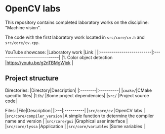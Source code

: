 # OpenCV labs
This repository contains completed laboratory works on the discipline: "Machine vision".

The code with the first laboratory work located in ``src/core/cv.h`` and ``src/core/cv.cpp``.

YouTube showcase:
|Laboratory work            |Link                           |
|:--------------------------|:------------------------------|
|1. Color object detection  |https://youtu.be/g2nTBMgWjxk   |

## Project structure
Directories:
|Directory|Description|
|:--------|:----------|
|``cmake/``|CMake specific files|
|``lib/``  |Some project dependencies|
|``src/``  |Project source code|

Files:
|File|Description|
|:---|:----------|
|``src/core/cv``                |OpenCV labs                                                    |
|``src/core/compiler_version``  |A simple function to determine the compiler name and version   |
|``src/core/gui``               |Graphical user interface                                       |
|``src/core/lyssa``             |Application                                                    |
|``src/core/variables``         |Some variables                                                 |
